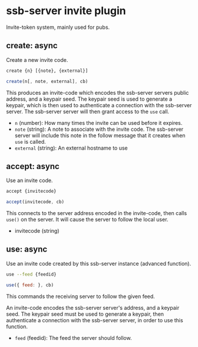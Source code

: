 # ssb-server invite plugin

Invite-token system, mainly used for pubs.


## create: async

Create a new invite code.

```bash
create {n} [{note}, {external}]
```

```js
create(n[, note, external], cb)
```

This produces an invite-code which encodes the ssb-server servers public address, and a keypair seed.
The keypair seed is used to generate a keypair, which is then used to authenticate a connection with the ssb-server server.
The ssb-server server will then grant access to the `use` call.

- `n` (number): How many times the invite can be used before it expires.
- `note` (string): A note to associate with the invite code. The ssb-server server will
    include this note in the follow message that it creates when `use` is
    called.
- `external` (string): An external hostname to use


## accept: async

Use an invite code.

```bash
accept {invitecode}
```

```js
accept(invitecode, cb)
```

This connects to the server address encoded in the invite-code, then calls `use()` on the server.
It will cause the server to follow the local user.

 - invitecode (string)


## use: async

Use an invite code created by this ssb-server instance (advanced function).

```bash
use --feed {feedid}
```

```js
use({ feed: }, cb)
```

This commands the receiving server to follow the given feed.

An invite-code encodes the ssb-server server's address, and a keypair seed.
The keypair seed must be used to generate a keypair, then authenticate a connection with the ssb-server server, in order to use this function.

 - `feed` (feedid): The feed the server should follow.

